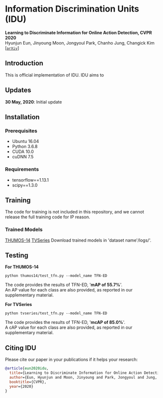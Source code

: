 # Information Discrimination Units (IDU)
**Learning to Discriminate Information for Online Action Detection, CVPR 2020**  
Hyunjun Eun, Jinyoung Moon, Jongyoul Park, Chanho Jung, Changick Kim  
[[`arXiv`](https://arxiv.org/abs/1912.04461)]

## Introduction
This is official implementation of IDU. IDU aims to 

## Updates
**30 May, 2020**: Initial update

## Installation

### Prerequisites
- Ubuntu 16.04  
- Python 3.6.8   
- CUDA 10.0  
- cuDNN 7.5

### Requirements
- tensorflow==1.13.1  
- scipy==1.3.0  

## Training
The code for training is not included in this repository, and we cannot release the full training code for IP reason.

### Trained Models
[THUMOS-14](https://drive.google.com/uc?export=download&confirm=8b-Z&id=1DUpOzbLG-8ptpPVJrzsRiKFRIaO1FBcs)
[TVSeries](https://drive.google.com/uc?export=download&confirm=A33G&id=1zJ7EfhQg91XVrV9ryjvmcoyQDEl3U_Fn)
Download trained models in 'dataset name'/logs/'.


## Testing

__For THUMOS-14__  
```
python thumos14/test_tfn.py --model_name TFN-ED
```
The code provides the results of TFN-ED, '__mAP of 55.7%__'.  
An AP value for each class are also provided, as reported in our supplementary material.

__For TVSeries__  
```
python tvseries/test_tfn.py --model_name TFN-ED
```
The code provides the results of TFN-ED, '__mcAP of 85.0%__'.  
A cAP value for each class are also provided, as reported in our supplementary material.

## Citing IDU
Please cite our paper in your publications if it helps your research:

```BibTeX
@article{eun2020idu,
  title={Learning to Discriminate Information for Online Action Detection},
  author={Eun, Hyunjun and Moon, Jinyoung and Park, Jongyoul and Jung, Chanho and Kim, Changick},
  booktitle={CVPR},
  year={2020}
} 
```
